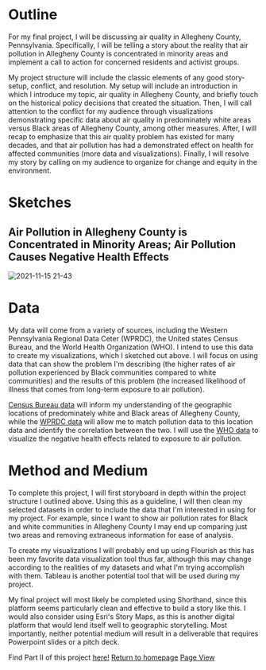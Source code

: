 # Outline
For my final project, I will be discussing air quality in Allegheny County, Pennsylvania. Specifically, I will be telling a story about the reality that air pollution in Allegheny County is concentrated in minority areas and implement a call to action for concerned residents and activist groups.

My project structure will include the classic elements of any good story- setup, conflict, and resolution. My setup will include an introduction in which I introduce my topic, air quality in Allegheny County, and briefly touch on the historical policy decisions that created the situation. Then, I will call attention to the conflict for my audience through visualizations demonstrating specific data about air quality in predominately white areas versus Black areas of Allegheny County, among other measures. After, I will recap to emphasize that this air quality problem has existed for many decades, and that air pollution has had a demonstrated effect on health for affected communities (more data and visualizations). Finally, I will resolve my story by calling on my audience to organize for change and equity in the environment.

# Sketches
## Air Pollution in Allegheny County is Concentrated in Minority Areas; Air Pollution Causes Negative Health Effects
![2021-11-15 21-43](https://user-images.githubusercontent.com/92963323/141886631-4ea3ad72-f9f2-4106-a5fb-b8d7dc054030.jpeg)

# Data
My data will come from a variety of sources, including the Western Pennsylvania Regional Data Ceter (WPRDC), the United states Census Bureau, and the World Health Organization (WHO). I intend to use this data to create my visualizations, which I sketched out above. I will focus on using data that can show the problem I'm describing (the higher rates of air pollution experienced by Black communities compared to white communities) and the results of this problem (the increased likelihood of illness that comes from long-term exposure to air pollution).

[Census Bureau data](https://data.census.gov/cedsci/profile?g=0500000US42003) will inform my understanding of the geographic locations of predominately white and Black areas of Allegheny County, while the [WPRDC data](https://data.wprdc.org/dataset/allegheny-county-air-quality) will allow me to match pollution data to this location data and identify the correlation between the two. I will use the [WHO data](https://www.who.int/data/gho/data/themes/topics/topic-details/GHO/ambient-air-pollution) to visualize the negative health effects related to exposure to air pollution.

# Method and Medium
To complete this project, I will first storyboard in depth within the project structure I outlined above. Using this as a guideline, I will then clean my selected datasets in order to include the data that I'm interested in using for my project. For example, since I want to show air pollution rates for Black and white communities in Allegheny County I may end up comparing just two areas and removing extraneous information for ease of analysis.

To create my visualizations I will probably end up using Flourish as this has been my favorite data visualization tool thus far, although this may change according to the realities of my datasets and what I'm trying accomplish with them. Tableau is another potential tool that will be used during my project.

My final project will most likely be completed using Shorthand, since this platform seems particularly clean and effective to build a story like this. I would also consider using Esri's Story Maps, as this is another digital platform that would lend itself well to geographic storytelling. Most importantly, neither potential medium will result in a deliverable that requires Powerpoint slides or a pitch deck. 

Find Part II of this project [here!](https://aej6qm.github.io/Telling-Stories-with-Data/final_project_part_2_AnneJensen.html)
[Return to homepage](https://aej6qm.github.io/Telling-Stories-with-Data.html)
[Page View](https://aej6qm.github.io/Telling-Stories-with-Data.html)
